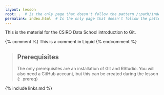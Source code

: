 ```yaml
---
layout: lesson
root: .  # Is the only page that doesn't follow the pattern /:path/index.html
permalink: index.html  # Is the only page that doesn't follow the pattern /:path/index.html
---
```


This is the material for the CSIRO Data School introduction to Git.

<!-- this is an html comment -->

{% comment %} This is a comment in Liquid {% endcomment %}

> ## Prerequisites
>
> The only prerequisites are an installation of Git and RStudio.
> You will also need a GitHub account, but this can be created during the lesson
{: .prereq}

{% include links.md %}
